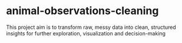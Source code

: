 # animal-observations-cleaning
This project aim is to transform raw, messy data into clean, structured insights for further exploration, visualization and decision-making
